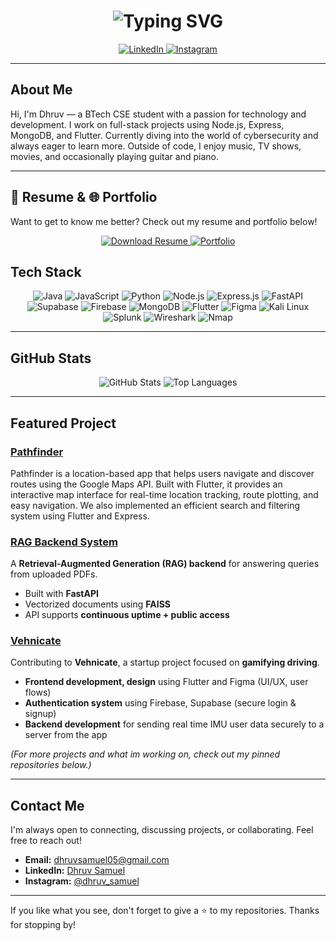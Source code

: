 <h1 align="center">
  <img src="https://readme-typing-svg.demolab.com?font=Fira+Code&size=30&pause=1000&color=2ECC71&center=true&vCenter=true&width=435&lines=Hi%2C+I'm+Dhruv+Samuel!;A+Developer+%F0%9F%92%BB;Cybersec+Enthusiast+%F0%9F%A5%B7;Flutter+%26+Backend+Dev+%F0%9F%97%84%EF%B8%8F" alt="Typing SVG" />
</h1>

<p align="center">
  <a href="https://www.linkedin.com/in/dhruv-samuel-0211a527a/">
    <img src="https://img.shields.io/badge/LinkedIn-2ecc71?style=for-the-badge&logo=linkedin&logoColor=white" alt="LinkedIn" />
  </a>
  <a href="https://www.instagram.com/dhruv_samuel/">
    <img src="https://img.shields.io/badge/Instagram-2ecc71?style=for-the-badge&logo=instagram&logoColor=white" alt="Instagram" />
  </a>
</p>

---

## About Me

Hi, I'm Dhruv — a BTech CSE student with a passion for technology and development. I work on full-stack projects using Node.js, Express, MongoDB, and Flutter. Currently diving into the world of cybersecurity and always eager to learn more. Outside of code, I enjoy music, TV shows, movies, and occasionally playing guitar and piano.

---

## 📄 Resume & 🌐 Portfolio

Want to get to know me better? Check out my resume and portfolio below!

<p align="center">
  <a href="https://github.com/embontooth/embontooth/raw/main/Resume.pdf" target="_blank">
    <img src="https://img.shields.io/badge/Download%20Resume-2ecc71?style=for-the-badge&logo=adobeacrobatreader&logoColor=white" alt="Download Resume" />
  </a>
  <a href="https://embontooth.github.io/Portfolio//" target="_blank">
    <img src="https://img.shields.io/badge/View%20Portfolio-2ecc71?style=for-the-badge&logo=vercel&logoColor=white" alt="Portfolio" />
  </a>
</p>


## Tech Stack

<div align="center">
  <!-- Core Languages -->
  <img src="https://img.shields.io/badge/Java-ED8B00?style=for-the-badge&logo=openjdk&logoColor=white" alt="Java" />
  <img src="https://img.shields.io/badge/JavaScript-F7DF1E?style=for-the-badge&logo=javascript&logoColor=black" alt="JavaScript" />
  <img src="https://img.shields.io/badge/Python-3776AB?style=for-the-badge&logo=python&logoColor=white" alt="Python" />

  <!-- Backend -->
  <img src="https://img.shields.io/badge/Node.js-339933?style=for-the-badge&logo=node.js&logoColor=white" alt="Node.js" />
  <img src="https://img.shields.io/badge/Express.js-2ecc71?style=for-the-badge&logo=express&logoColor=white" alt="Express.js" />
  <img src="https://img.shields.io/badge/FastAPI-009688?style=for-the-badge&logo=fastapi&logoColor=white" alt="FastAPI" />
  <img src="https://img.shields.io/badge/Supabase-3ECF8E?style=for-the-badge&logo=supabase&logoColor=white" alt="Supabase" />
  <img src="https://img.shields.io/badge/Firebase-FFCA28?style=for-the-badge&logo=firebase&logoColor=black" alt="Firebase" />

  <!-- Database -->
  <img src="https://img.shields.io/badge/MongoDB-4EA94B?style=for-the-badge&logo=mongodb&logoColor=white" alt="MongoDB" />

  <!-- Frontend -->
  <img src="https://img.shields.io/badge/Flutter-02569B?style=for-the-badge&logo=flutter&logoColor=white" alt="Flutter" />
  <img src="https://img.shields.io/badge/Figma-F24E1E?style=for-the-badge&logo=figma&logoColor=white" alt="Figma" />

  <!-- Cybersecurity -->
  <img src="https://img.shields.io/badge/Kali%20Linux-557C94?style=for-the-badge&logo=kalilinux&logoColor=white" alt="Kali Linux" />
  <img src="https://img.shields.io/badge/Splunk-000000?style=for-the-badge&logo=splunk&logoColor=white" alt="Splunk" />
  <img src="https://img.shields.io/badge/Wireshark-1679A7?style=for-the-badge&logo=wireshark&logoColor=white" alt="Wireshark" />
  <img src="https://img.shields.io/badge/Nmap-004B87?style=for-the-badge&logo=nmap&logoColor=white" alt="Nmap" />
</div>



---

## GitHub Stats

<div align="center">
  <img src="https://github-readme-stats.vercel.app/api?username=embontooth&show_icons=true&theme=vue" alt="GitHub Stats" />
  <img src="https://github-readme-stats.vercel.app/api/top-langs/?username=embontooth&layout=compact&theme=vue" alt="Top Languages" />
</div>

---

## Featured Project

### [Pathfinder](https://github.com/Embontooth/pathfinder_Dhruv)
Pathfinder is a location-based app that helps users navigate and discover routes using the Google Maps API. Built with Flutter, it provides an interactive map interface for real-time location tracking, route plotting, and easy navigation. We also implemented an efficient search and filtering system using Flutter and Express.

### [RAG Backend System](https://github.com/Embontooth/rag-backend)  
A **Retrieval-Augmented Generation (RAG) backend** for answering queries from uploaded PDFs.  
- Built with **FastAPI**  
- Vectorized documents using **FAISS**  
- API supports **continuous uptime + public access**  

### [Vehnicate](https://github.com/vehnicate-org/prototype)  
Contributing to **Vehnicate**, a startup project focused on **gamifying driving**.  
- **Frontend development, design** using Flutter and Figma (UI/UX, user flows)  
- **Authentication system** using Firebase, Supabase (secure login & signup)  
- **Backend development** for sending real time IMU user data securely to a server from the app
  
*(For more projects and what im working on, check out my pinned repositories below.)*

---

## Contact Me

I'm always open to connecting, discussing projects, or collaborating. Feel free to reach out!

- **Email:** [dhruvsamuel05@gmail.com](mailto:dhruvsamuel05@gmail.com)
- **LinkedIn:** [Dhruv Samuel](https://www.linkedin.com/in/dhruv-samuel-0211a527a/)
- **Instagram:** [@dhruv_samuel](https://www.instagram.com/dhruv_samuel/)

---

If you like what you see, don't forget to give a ⭐ to my repositories. Thanks for stopping by!
